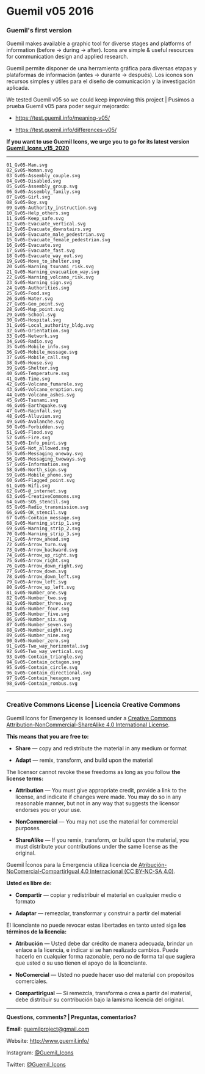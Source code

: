 # Guemil v05 2016

### Guemil's first version

Guemil makes available a graphic tool for diverse stages and platforms of information (before → during → after). Icons are simple & useful resources for communication design and applied research.

Guemil permite disponer de una herramienta gráfica para diversas etapas y plataformas de información (antes → durante → después). Los iconos son recursos simples y útiles para el diseño de comunicación y la investigación aplicada.

We tested Guemil v05 so we could keep improving this project | Pusimos a prueba Guemil v05 para poder seguir mejorardo:

- https://test.guemil.info/meaning-v05/

- https://test.guemil.info/differences-v05/

**If you want to use Guemil Icons, we urge you to go for its latest version [Guemil_Icons_v15_2020](https://github.com/Guemil/Guemil_Icons_v15_2020)**

- - - - - - - 

```
01_Gv05-Man.svg
02_Gv05-Woman.svg
03_Gv05-Assembly_couple.svg
04_Gv05-Disabled.svg
05_Gv05-Assembly_group.svg
06_Gv05-Assembly_family.svg
07_Gv05-Girl.svg
08_Gv05-Boy.svg
09_Gv05-Authority_instruction.svg
10_Gv05-Help_others.svg
11_Gv05-Keep_safe.svg
12_Gv05-Evacuate_vertical.svg
13_Gv05-Evacuate_downstairs.svg
14_Gv05-Evacuate_male_pedestrian.svg
15_Gv05-Evacuate_female_pedestrian.svg
16_Gv05-Evacuate.svg
17_Gv05-Evacuate_fast.svg
18_Gv05-Evacuate_way_out.svg
19_Gv05-Move_to_shelter.svg
20_Gv05-Warning_tsunami_risk.svg
21_Gv05-Warning_evacuation_way.svg
22_Gv05-Warning_volcano_risk.svg
23_Gv05-Warning_sign.svg
24_Gv05-Authorities.svg
25_Gv05-Food.svg
26_Gv05-Water.svg
27_Gv05-Geo_point.svg
28_Gv05-Map_point.svg
29_Gv05-School.svg
30_Gv05-Hospital.svg
31_Gv05-Local_authority_bldg.svg
32_Gv05-Orientation.svg
33_Gv05-Network.svg
34_Gv05-Radio.svg
35_Gv05-Mobile_info.svg
36_Gv05-Mobile_message.svg
37_Gv05-Mobile_call.svg
38_Gv05-House.svg
39_Gv05-Shelter.svg
40_Gv05-Temperature.svg
41_Gv05-Time.svg
42_Gv05-Volcano_fumarole.svg
43_Gv05-Volcano_eruption.svg
44_Gv05-Volcano_ashes.svg
45_Gv05-Tsunami.svg
46_Gv05-Earthquake.svg
47_Gv05-Rainfall.svg
48_Gv05-Alluvium.svg
49_Gv05-Avalanche.svg
50_Gv05-Forbidden.svg
51_Gv05-Flood.svg
52_Gv05-Fire.svg
53_Gv05-Info_point.svg
54_Gv05-Not_allowed.svg
55_Gv05-Messaging_oneway.svg
56_Gv05-Messaging_twoways.svg
57_Gv05-Information.svg
58_Gv05-North_sign.svg
59_Gv05-Mobile_phone.svg
60_Gv05-Flagged_point.svg
61_Gv05-Wifi.svg
62_Gv05-@_internet.svg
63_Gv05-CreativeCommons.svg
64_Gv05-SOS_stencil.svg
65_Gv05-Radio_transmission.svg
66_Gv05-OK_stencil.svg
67_Gv05-Contain_message.svg
68_Gv05-Warning_strip_1.svg
69_Gv05-Warning_strip_2.svg
70_Gv05-Warning_strip_3.svg
71_Gv05-Arrow_ahead.svg
72_Gv05-Arrow_turn.svg
73_Gv05-Arrow_backward.svg
74_Gv05-Arrow_up_right.svg
75_Gv05-Arrow_right.svg
76_Gv05-Arrow_down_right.svg
77_Gv05-Arrow_down.svg
78_Gv05-Arrow_down_left.svg
79_Gv05-Arrow_left.svg
80_Gv05-Arrow_up_left.svg
81_Gv05-Number_one.svg
82_Gv05-Number_two.svg
83_Gv05-Number_three.svg
84_Gv05-Number_four.svg
85_Gv05-Number_five.svg
86_Gv05-Number_six.svg
87_Gv05-Number_seven.svg
88_Gv05-Number_eight.svg
89_Gv05-Number_nine.svg
90_Gv05-Number_zero.svg
91_Gv05-Two_way_horizontal.svg
92_Gv05-Two_way_vertical.svg
93_Gv05-Contain_triangle.svg
94_Gv05-Contain_octagon.svg
95_Gv05-Contain_circle.svg
96_Gv05-Contain_directional.svg
97_Gv05-Contain_hexagon.svg
98_Gv05-Contain_rombus.svg
```

- - - - - - - - - - 

### Creative Commons License | Licencia Creative Commons

Guemil Icons for Emergency is licensed under a <a rel="license" href="http://creativecommons.org/licenses/by-nc-sa/4.0/">Creative Commons Attribution-NonCommercial-ShareAlike 4.0 International License</a>.

**This means that you are free to:**

- **Share** — copy and redistribute the material in any medium or format

- **Adapt** — remix, transform, and build upon the material

The licensor cannot revoke these freedoms as long as you follow **the license terms:**

- **Attribution** — You must give appropriate credit, provide a link to the license, and indicate if changes were made. You may do so in any reasonable manner, but not in any way that suggests the licensor endorses you or your use.

- **NonCommercial** — You may not use the material for commercial purposes.

- **ShareAlike** — If you remix, transform, or build upon the material, you must distribute your contributions under the same license as the original.

Guemil Íconos para la Emergencia utiliza licencia de <a rel="Licencia" href="https://creativecommons.org/licenses/by-nc-sa/4.0/deed.es">Atribución-NoComercial-CompartirIgual 4.0 Internacional (CC BY-NC-SA 4.0)</a>.

**Usted es libre de:**

- **Compartir** — copiar y redistribuir el material en cualquier medio o formato

- **Adaptar** — remezclar, transformar y construir a partir del material

El licenciante no puede revocar estas libertades en tanto usted siga **los términos de la licencia:**

- **Atribución** — Usted debe dar crédito de manera adecuada, brindar un enlace a la licencia, e indicar si se han realizado cambios. Puede hacerlo en cualquier forma razonable, pero no de forma tal que sugiera que usted o su uso tienen el apoyo de la licenciante.

- **NoComercial** — Usted no puede hacer uso del material con propósitos comerciales.

- **CompartirIgual** — Si remezcla, transforma o crea a partir del material, debe distribuir su contribución bajo la lamisma licencia del original.

- - - - - - - - - 

**Questions, comments? | Preguntas, comentarios?**

**Email**: guemilproject@gmail.com

Website: http://www.guemil.info/

Instagram: [@Guemil_Icons](https://www.instagram.com/Guemil_Icons/)

Twitter: [@Guemil_Icons](https://twitter.com/Guemil_Icons)


